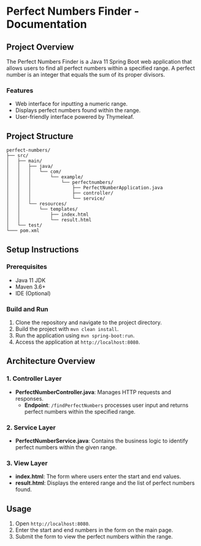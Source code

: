 
# Perfect Numbers Finder - Documentation

## Project Overview

The Perfect Numbers Finder is a Java 11 Spring Boot web application that allows users to find all perfect numbers within a specified range. A perfect number is an integer that equals the sum of its proper divisors.

### Features
- Web interface for inputting a numeric range.
- Displays perfect numbers found within the range.
- User-friendly interface powered by Thymeleaf.

## Project Structure

```
perfect-numbers/
├── src/
│   ├── main/
│   │   ├── java/
│   │   │   └── com/
│   │   │       └── example/
│   │   │           └── perfectnumbers/
│   │   │               ├── PerfectNumberApplication.java
│   │   │               ├── controller/
│   │   │               └── service/
│   │   └── resources/
│   │       └── templates/
│   │           ├── index.html
│   │           └── result.html
│   └── test/
└─── pom.xml
```

## Setup Instructions

### Prerequisites
- Java 11 JDK
- Maven 3.6+
- IDE (Optional)

### Build and Run

1. Clone the repository and navigate to the project directory.
2. Build the project with `mvn clean install`.
3. Run the application using `mvn spring-boot:run`.
4. Access the application at `http://localhost:8080`.

## Architecture Overview

### 1. Controller Layer

- **PerfectNumberController.java**: Manages HTTP requests and responses.
  - **Endpoint**: `/findPerfectNumbers` processes user input and returns perfect numbers within the specified range.

### 2. Service Layer

- **PerfectNumberService.java**: Contains the business logic to identify perfect numbers within the given range.

### 3. View Layer

- **index.html**: The form where users enter the start and end values.
- **result.html**: Displays the entered range and the list of perfect numbers found.

## Usage

1. Open `http://localhost:8080`.
2. Enter the start and end numbers in the form on the main page.
3. Submit the form to view the perfect numbers within the range.
